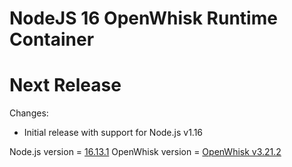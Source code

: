<!--
#
# Licensed to the Apache Software Foundation (ASF) under one or more
# contributor license agreements.  See the NOTICE file distributed with
# this work for additional information regarding copyright ownership.
# The ASF licenses this file to You under the Apache License, Version 2.0
# (the "License"); you may not use this file except in compliance with
# the License.  You may obtain a copy of the License at
#
#     http://www.apache.org/licenses/LICENSE-2.0
#
# Unless required by applicable law or agreed to in writing, software
# distributed under the License is distributed on an "AS IS" BASIS,
# WITHOUT WARRANTIES OR CONDITIONS OF ANY KIND, either express or implied.
# See the License for the specific language governing permissions and
# limitations under the License.
#
-->

# NodeJS 16 OpenWhisk Runtime Container

# Next Release

Changes:
  - Initial release with support for Node.js v1.16

Node.js version = [16.13.1](https://nodejs.org/en/blog/release/v16.13.1/)
OpenWhisk version = [OpenWhisk v3.21.2](https://www.npmjs.com/package/openwhisk)
